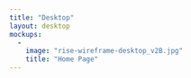 ```yaml
---
title: "Desktop"
layout: desktop
mockups:
  -
    image: "rise-wireframe-desktop_v2B.jpg"
    title: "Home Page"
---
```

